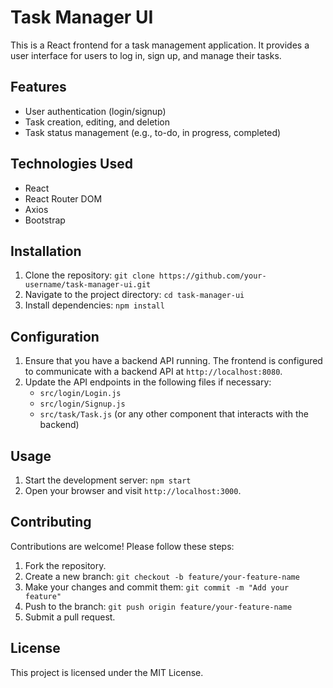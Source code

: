 # Task Manager UI

This is a React frontend for a task management application. It provides a user interface for users to log in, sign up, and manage their tasks.

## Features

- User authentication (login/signup)
- Task creation, editing, and deletion
- Task status management (e.g., to-do, in progress, completed)

## Technologies Used

- React
- React Router DOM
- Axios
- Bootstrap

## Installation

1. Clone the repository: `git clone https://github.com/your-username/task-manager-ui.git`
2. Navigate to the project directory: `cd task-manager-ui`
3. Install dependencies: `npm install`

## Configuration

1. Ensure that you have a backend API running. The frontend is configured to communicate with a backend API at `http://localhost:8080`.
2. Update the API endpoints in the following files if necessary:
   - `src/login/Login.js`
   - `src/login/Signup.js`
   - `src/task/Task.js` (or any other component that interacts with the backend)

## Usage

1. Start the development server: `npm start`
2. Open your browser and visit `http://localhost:3000`.

## Contributing

Contributions are welcome! Please follow these steps:

1. Fork the repository.
2. Create a new branch: `git checkout -b feature/your-feature-name`
3. Make your changes and commit them: `git commit -m "Add your feature"`
4. Push to the branch: `git push origin feature/your-feature-name`
5. Submit a pull request.

## License

This project is licensed under the MIT License.
